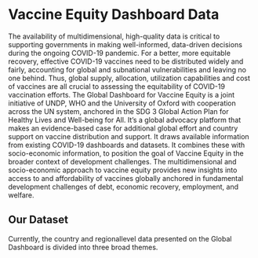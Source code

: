 <h1>Vaccine Equity Dashboard Data</h1>

The availability of multidimensional, high-quality data is critical to supporting governments in making well-informed, data-driven decisions during the ongoing COVID-19 pandemic. For a better, more equitable recovery, effective COVID-19 vaccines need to be distributed widely and fairly, accounting for global and subnational vulnerabilities and leaving no one behind. Thus, global supply, allocation, utilization capabilities and cost of vaccines are all crucial to assessing the equitability of COVID-19 vaccination efforts.
The Global Dashboard for Vaccine Equity is a joint initiative of UNDP, WHO and the University of Oxford with cooperation across the UN system, anchored in the SDG 3 Global Action Plan for Healthy Lives and Well-being for All. It’s a global advocacy platform that makes an evidence-based case for additional global effort and country support on vaccine distribution and support.
It draws available information from existing COVID-19 dashboards and datasets. It combines these with socio-economic information, to position the goal of Vaccine Equity in the broader context of development challenges.
The multidimensional and socio-economic approach to vaccine equity provides new insights into access to and affordability of vaccines globally anchored in fundamental development challenges of debt, economic recovery, employment, and welfare.

<h2> Our Dataset </h2>
Currently, the country and regionallevel data presented on the Global Dashboard is divided into three broad themes.

<ul style="list-style-type:disc> <li>Accessibility: includes variables that describe the current global supply and its utilisation and

</li>
<li>
</ul>